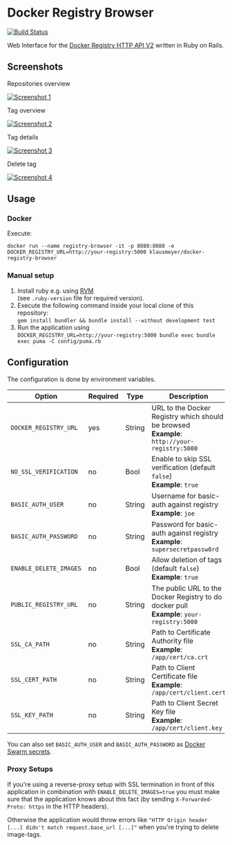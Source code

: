 # Docker Registry Browser

[![Build Status](https://travis-ci.org/klausmeyer/docker-registry-browser.svg?branch=master)](https://travis-ci.org/klausmeyer/docker-registry-browser)

Web Interface for the [Docker Registry HTTP API V2](https://docs.docker.com/registry/spec/api/) written in Ruby on Rails.

## Screenshots

Repositories overview

[![Screenshot 1](https://github.com/klausmeyer/docker-registry-browser/raw/master/docs/screenshot1_thumb.png "Screenshot 1")](https://github.com/klausmeyer/docker-registry-browser/raw/master/docs/screenshot1.png)

Tag overview

[![Screenshot 2](https://github.com/klausmeyer/docker-registry-browser/raw/master/docs/screenshot2_thumb.png "Screenshot 2")](https://github.com/klausmeyer/docker-registry-browser/raw/master/docs/screenshot2.png)

Tag details

[![Screenshot 3](https://github.com/klausmeyer/docker-registry-browser/raw/master/docs/screenshot3_thumb.png "Screenshot 3")](https://github.com/klausmeyer/docker-registry-browser/raw/master/docs/screenshot3.png)

Delete tag

[![Screenshot 4](https://github.com/klausmeyer/docker-registry-browser/raw/master/docs/screenshot4_thumb.png "Screenshot 4")](https://github.com/klausmeyer/docker-registry-browser/raw/master/docs/screenshot4.png)

## Usage

### Docker

Execute:

```
docker run --name registry-browser -it -p 8080:8080 -e DOCKER_REGISTRY_URL=http://your-registry:5000 klausmeyer/docker-registry-browser
```

### Manual setup

1. Install ruby e.g. using [RVM](http://rvm.io)<br>(see `.ruby-version` file for required version).
2. Execute the following command inside your local clone of this repository:<br>`gem install bundler && bundle install --without development test`
3. Run the application using<br>`DOCKER_REGISTRY_URL=http://your-registry:5000 bundle exec bundle exec puma -C config/puma.rb`

## Configuration

The configuration is done by environment variables.

| Option                 | Required | Type   | Description                                                                                    |
| ---------------------- | -------- | ------ | ---------------------------------------------------------------------------------------------- |
| `DOCKER_REGISTRY_URL`  | yes      | String | URL to the Docker Registry which should be browsed<br>**Example**: `http://your-registry:5000` |
| `NO_SSL_VERIFICATION`  | no       | Bool   | Enable to skip SSL verification (default `false`)<br>**Example**: `true`                       |
| `BASIC_AUTH_USER`      | no       | String | Username for basic-auth against registry<br>**Example**: `joe`                                 |
| `BASIC_AUTH_PASSWORD`  | no       | String | Password for basic-auth against registry<br>**Example**: `supersecretpassw0rd`                 |
| `ENABLE_DELETE_IMAGES` | no       | Bool   | Allow deletion of tags (default `false`)<br>**Example**: `true`                                |
| `PUBLIC_REGISTRY_URL`  | no       | String | The public URL to the Docker Registry to do docker pull<br>**Example**: `your-registry:5000`   |
| `SSL_CA_PATH`          | no       | String | Path to Certificate Authority file<br>**Example**: `/app/cert/ca.crt`						  |
| `SSL_CERT_PATH`        | no       | String | Path to Client Certificate file<br>**Example**: `/app/cert/client.cert`						  |
| `SSL_KEY_PATH`         | no       | String | Path to Client Secret Key file<br>**Example**: `/app/cert/client.key`						  |

You can also set `BASIC_AUTH_USER` and `BASIC_AUTH_PASSWORD` as [Docker Swarm secrets](https://docs.docker.com/engine/swarm/secrets/).

### Proxy Setups

If you're using a reverse-proxy setup with SSL termination in front of this application in combination with `ENABLE_DELETE_IMAGES=true` you must make sure that the application knows about this fact (by sending `X-Forwarded-Proto: https` in the HTTP headers).

Otherwise the application would throw errors like `"HTTP Origin header [...] didn't match request.base_url [...]"` when you're trying to delete image-tags.

